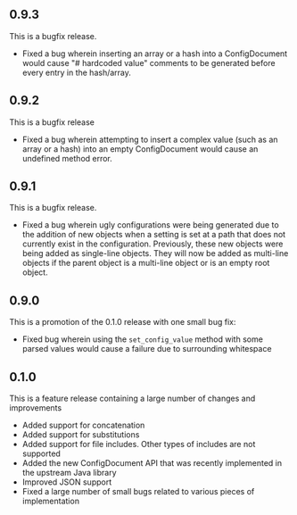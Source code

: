 ## 0.9.3

This is a bugfix release.

* Fixed a bug wherein inserting an array or a hash into a ConfigDocument would cause
  "# hardcoded value" comments to be generated before every entry in the hash/array.

## 0.9.2

This is a bugfix release

* Fixed a bug wherein attempting to insert a complex value (such as an array or a hash) into an empty
  ConfigDocument would cause an undefined method error.

## 0.9.1

This is a bugfix release.
* Fixed a bug wherein ugly configurations were being generated due to the addition of new objects when a setting
  is set at a path that does not currently exist in the configuration. Previously, these new objects were being
  added as single-line objects. They will now be added as multi-line objects if the parent object is a multi-line
  object or is an empty root object.

## 0.9.0

This is a promotion of the 0.1.0 release with one small bug fix:
* Fixed bug wherein using the `set_config_value` method with some parsed values would cause a failure due to surrounding whitespace

## 0.1.0

This is a feature release containing a large number of changes and improvements

* Added support for concatenation
* Added support for substitutions
* Added support for file includes. Other types of includes are not supported
* Added the new ConfigDocument API that was recently implemented in the upstream Java library
* Improved JSON support
* Fixed a large number of small bugs related to various pieces of implementation
